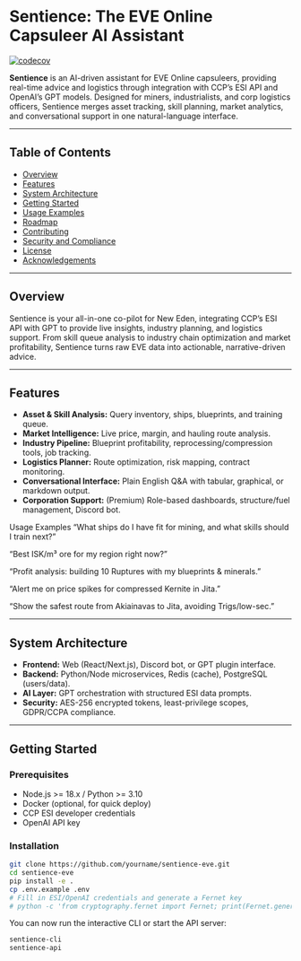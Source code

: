 # Sentience: The EVE Online Capsuleer AI Assistant

[![codecov](https://codecov.io/gh/yourusername/sentience/branch/main/graph/badge.svg)](https://codecov.io/gh/yourusername/sentience)

**Sentience** is an AI-driven assistant for EVE Online capsuleers, providing real-time advice and logistics through integration with CCP’s ESI API and OpenAI’s GPT models. Designed for miners, industrialists, and corp logistics officers, Sentience merges asset tracking, skill planning, market analytics, and conversational support in one natural-language interface.

---

## Table of Contents

- [Overview](#overview)
- [Features](#features)
- [System Architecture](#system-architecture)
- [Getting Started](#getting-started)
- [Usage Examples](#usage-examples)
- [Roadmap](#roadmap)
- [Contributing](#contributing)
- [Security and Compliance](#security-and-compliance)
- [License](#license)
- [Acknowledgements](#acknowledgements)

---

## Overview

Sentience is your all-in-one co-pilot for New Eden, integrating CCP’s ESI API with GPT to provide live insights, industry planning, and logistics support. From skill queue analysis to industry chain optimization and market profitability, Sentience turns raw EVE data into actionable, narrative-driven advice.

---

## Features

- **Asset & Skill Analysis:** Query inventory, ships, blueprints, and training queue.
- **Market Intelligence:** Live price, margin, and hauling route analysis.
- **Industry Pipeline:** Blueprint profitability, reprocessing/compression tools, job tracking.
- **Logistics Planner:** Route optimization, risk mapping, contract monitoring.
- **Conversational Interface:** Plain English Q&A with tabular, graphical, or markdown output.
- **Corporation Support:** (Premium) Role-based dashboards, structure/fuel management, Discord bot.

Usage Examples
“What ships do I have fit for mining, and what skills should I train next?”

“Best ISK/m³ ore for my region right now?”

“Profit analysis: building 10 Ruptures with my blueprints & minerals.”

“Alert me on price spikes for compressed Kernite in Jita.”

“Show the safest route from Akiainavas to Jita, avoiding Trigs/low-sec.”

---

## System Architecture

- **Frontend:** Web (React/Next.js), Discord bot, or GPT plugin interface.
- **Backend:** Python/Node microservices, Redis (cache), PostgreSQL (users/data).
- **AI Layer:** GPT orchestration with structured ESI data prompts.
- **Security:** AES-256 encrypted tokens, least-privilege scopes, GDPR/CCPA compliance.

---

## Getting Started

### Prerequisites

- Node.js >= 18.x / Python >= 3.10
- Docker (optional, for quick deploy)
- CCP ESI developer credentials
- OpenAI API key

### Installation

```bash
git clone https://github.com/yourname/sentience-eve.git
cd sentience-eve
pip install -e .
cp .env.example .env
# Fill in ESI/OpenAI credentials and generate a Fernet key
# python -c 'from cryptography.fernet import Fernet; print(Fernet.generate_key().decode())'
```

You can now run the interactive CLI or start the API server:

```bash
sentience-cli
sentience-api
```

